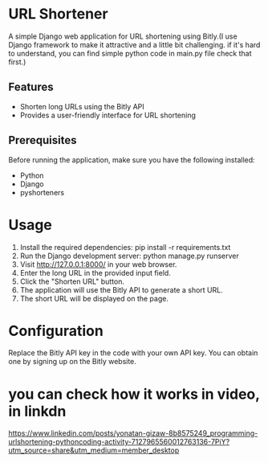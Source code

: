 # URL Shortener

A simple Django web application for URL shortening using Bitly.(I use Django framework to make it attractive and a little bit challenging. if it's hard to understand, you can find simple python code in main.py file check that first.)

## Features

- Shorten long URLs using the Bitly API
- Provides a user-friendly interface for URL shortening

## Prerequisites

Before running the application, make sure you have the following installed:

- Python
- Django
- pyshorteners

# Usage

1. Install the required dependencies: pip install -r requirements.txt
2. Run the Django development server: python manage.py runserver
3. Visit http://127.0.0.1:8000/ in your web browser.
4. Enter the long URL in the provided input field.
5. Click the "Shorten URL" button.
6. The application will use the Bitly API to generate a short URL.
7. The short URL will be displayed on the page.

# Configuration

Replace the Bitly API key in the code with your own API key. You can obtain one by signing up on the Bitly website.


# you can check how it works in video, in linkdn

https://www.linkedin.com/posts/yonatan-gizaw-8b8575249_programming-urlshortening-pythoncoding-activity-7127965560012763136-7PiY?utm_source=share&utm_medium=member_desktop